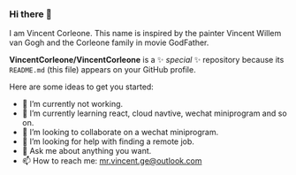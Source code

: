 ### Hi there 👋

I am Vincent Corleone. This name is inspired by the painter Vincent Willem van Gogh and the Corleone family in movie GodFather.

**VincentCorleone/VincentCorleone** is a ✨ _special_ ✨ repository because its `README.md` (this file) appears on your GitHub profile.

Here are some ideas to get you started:

- 🔭 I’m currently not working.
- 🌱 I’m currently learning react, cloud navtive, wechat miniprogram and so on.
- 👯 I’m looking to collaborate on a wechat miniprogram.
- 🤔 I’m looking for help with finding a remote job.
- 💬 Ask me about anything you want.
- 📫 How to reach me: mr.vincent.ge@outlook.com
